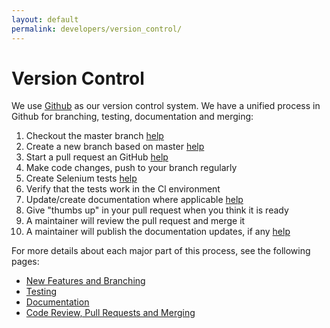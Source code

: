 ```yaml
---
layout: default
permalink: developers/version_control/
---
```


# Version Control

We use [Github](http://www.github.com/jegelstaff/formulize/) as our version control system.  We have a unified process in Github for branching, testing, documentation and merging:

1. Checkout the master branch [help](./branching)
2. Create a new branch based on master [help](./branching)
3. Start a pull request an GitHub [help](./branching)
4. Make code changes, push to your branch regularly
5. Create Selenium tests [help](./testing/creating_tests)
6. Verify that the tests work in the Cl environment 
7. Update/create documentation where applicable [help](./documentation)
8. Give "thumbs up" in your pull request when you think it is ready
9. A maintainer will review the pull request and merge it
10. A maintainer will publish the documentation updates, if any [help](../github_pages)

For more details about each major part of this process, see the following pages:

* [New Features and Branching](branching)
* [Testing](testing)
* [Documentation](documentation)
* [Code Review, Pull Requests and Merging](merging)
